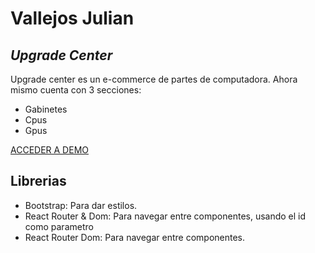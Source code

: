 # Vallejos Julian
## _Upgrade Center_


Upgrade center es un e-commerce de partes de computadora. Ahora mismo cuenta con 3 secciones:

- Gabinetes
- Cpus
- Gpus

[ACCEDER A DEMO](https://frosty-beaver-1417d8.netlify.app/)

## Librerias

- Bootstrap: Para dar estilos.
- React Router & Dom: Para navegar entre componentes, usando el id como parametro
- React Router Dom: Para navegar entre componentes.
